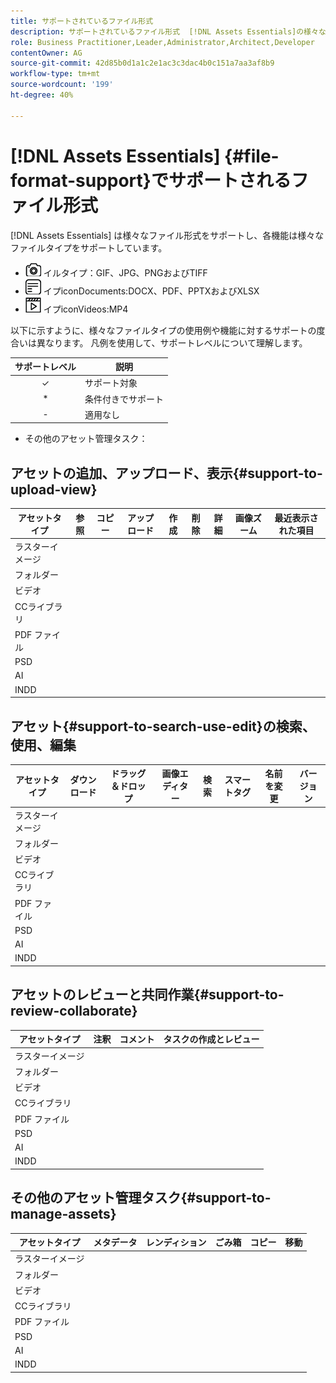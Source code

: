 ```yaml
---
title: サポートされているファイル形式
description: サポートされているファイル形式  [!DNL Assets Essentials]の様々な使用例
role: Business Practitioner,Leader,Administrator,Architect,Developer
contentOwner: AG
source-git-commit: 42d85b0d1a1c2e1ac3c3dac4b0c151a7aa3af8b9
workflow-type: tm+mt
source-wordcount: '199'
ht-degree: 40%

---
```



# [!DNL Assets Essentials] {#file-format-support}でサポートされるファイル形式

[!DNL Assets Essentials] は様々なファイル形式をサポートし、各機能は様々なファイルタイプをサポートしています。

* ![iconImagesの画像ファ](assets/do-not-localize/image-icon.png) イルタイプ：GIF、JPG、PNGおよびTIFF
* ![ドキュメントファイルタ](assets/do-not-localize/document-icon.png) イプiconDocuments:DOCX、PDF、PPTXおよびXLSX
* ![ビデオファイルタ](assets/do-not-localize/video-icon.png) イプiconVideos:MP4

以下に示すように、様々なファイルタイプの使用例や機能に対するサポートの度合いは異なります。 凡例を使用して、サポートレベルについて理解します。

| サポートレベル | 説明 |
| :-----------: | ------------------------------ |
| ✓ | サポート対象 |
| * | 条件付きでサポート |
| - | 適用なし |

* その他のアセット管理タスク：

## アセットの追加、アップロード、表示{#support-to-upload-view}

| アセットタイプ | 参照 | コピー | アップロード | 作成 | 削除 | 詳細 | 画像ズーム | 最近表示された項目 |
|---|---|---|---|---|---|---|---|---|
| ラスターイメージ |  |  |  |  |  |  |  |  |
| フォルダー |  |  |  |  |  |  |  |  |
| ビデオ |  |  |  |  |  |  |  |  |
| CCライブラリ |  |  |  |  |  |  |  |  |
| PDF ファイル |  |  |  |  |  |  |  |  |
| PSD |  |  |  |  |  |  |  |  |
| AI |  |  |  |  |  |  |  |  |
| INDD |  |  |  |  |  |  |  |  |

## アセット{#support-to-search-use-edit}の検索、使用、編集

| アセットタイプ | ダウンロード | ドラッグ＆ドロップ | 画像エディター | 検索 | スマートタグ | 名前を変更 | バージョン |
| --- | ---  | --- | --- | --- | --- | --- | --- |
| ラスターイメージ |  |  |  |  |  |  |  |
| フォルダー |  |  |  |  |  |  |  |
| ビデオ |  |  |  |  |  |  |  |
| CCライブラリ |  |  |  |  |  |  |  |
| PDF ファイル |  |  |  |  |  |  |  |
| PSD |  |  |  |  |  |  |  |
| AI |  |  |  |  |  |  |  |
| INDD |  |  |  |  |  |  |  |

## アセットのレビューと共同作業{#support-to-review-collaborate}

| アセットタイプ | 注釈 | コメント | タスクの作成とレビュー |
| --- | --- | --- | --- |
| ラスターイメージ |  |  |  |
| フォルダー |  |  |  |  |
| ビデオ |  |  |  |  |
| CCライブラリ |  |  |  |  |
| PDF ファイル |  |  |  |  |
| PSD |  |  |  |  |
| AI |  |  |  |  |
| INDD |  |  |  |  |

## その他のアセット管理タスク{#support-to-manage-assets}

| アセットタイプ | メタデータ | レンディション | ごみ箱 | コピー | 移動 |
| --- | --- | --- | --- | --- | --- |
| ラスターイメージ |  |  |  |  |  |
| フォルダー |  |  |  |  |  |  |
| ビデオ |  |  |  |  |  |  |
| CCライブラリ |  |  |  |  |  |  |
| PDF ファイル |  |  |  |  |  |  |
| PSD |  |  |  |  |  |  |
| AI |  |  |  |  |  |  |
| INDD |  |  |  |  |  |  |

<!-- TBD: Saving template table separately.
| Asset type | Features |
|---|---|
| Raster images |  |
| Folders | |
| Videos | |
| CC Libraries | |
| PDF files | |
| PSD | |
| AI | |
| INDD | |

>[!MORELIKETHIS]
>
>* []()
-->
